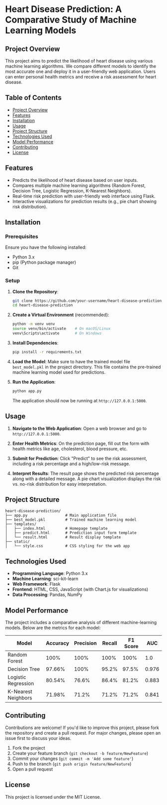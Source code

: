 # Heart Disease Prediction: A Comparative Study of Machine Learning Models

## Project Overview

This project aims to predict the likelihood of heart disease using various machine learning algorithms. We compare different models to identify the most accurate one and deploy it in a user-friendly web application. Users can enter personal health metrics and receive a risk assessment for heart disease.

## Table of Contents
- [Project Overview](#project-overview)
- [Features](#features)
- [Installation](#installation)
- [Usage](#usage)
- [Project Structure](#project-structure)
- [Technologies Used](#technologies-used)
- [Model Performance](#model-performance)
- [Contributing](#contributing)
- [License](#license)

## Features
- Predicts the likelihood of heart disease based on user inputs.
- Compares multiple machine learning algorithms (Random Forest, Decision Tree, Logistic Regression, K-Nearest Neighbors).
- Real-time risk prediction with user-friendly web interface using Flask.
- Interactive visualizations for prediction results (e.g., pie chart showing risk distribution).

## Installation

### Prerequisites
Ensure you have the following installed:
- Python 3.x
- pip (Python package manager)
- Git

### Setup
1. **Clone the Repository**:
   ```bash
   git clone https://github.com/your-username/heart-disease-prediction.git
   cd heart-disease-prediction
   ```

2. **Create a Virtual Environment** (recommended):
   ```bash
   python -m venv venv
   source venv/bin/activate    # On macOS/Linux
   venv\Scripts\activate       # On Windows
   ```

3. **Install Dependencies**:
   ```bash
   pip install -r requirements.txt
   ```

4. **Load the Model**:
   Make sure to have the trained model file `best_model.pkl` in the project directory. This file contains the pre-trained machine learning model used for predictions.

5. **Run the Application**:
   ```bash
   python app.py
   ```
   The application should now be running at `http://127.0.0.1:5000`.

## Usage

1. **Navigate to the Web Application**:
   Open a web browser and go to `http://127.0.0.1:5000`.

2. **Enter Health Metrics**:
   On the prediction page, fill out the form with health metrics like age, cholesterol, blood pressure, etc.

3. **Submit for Prediction**:
   Click "Predict" to see the risk assessment, including a risk percentage and a high/low-risk message.

4. **Interpret Results**:
   The result page shows the predicted risk percentage along with a detailed message. A pie chart visualization displays the risk vs. no-risk distribution for easy interpretation.

## Project Structure

```plaintext
heart-disease-prediction/
├── app.py                 # Main application file
├── best_model.pkl         # Trained machine learning model
├── templates/
│   ├── index.html         # Homepage template
│   ├── predict.html       # Prediction input form template
│   └── result.html        # Result display template
├── static/
│   └── style.css          # CSS styling for the web app

```

## Technologies Used
- **Programming Language**: Python 3.x
- **Machine Learning**: sci-kit-learn
- **Web Framework**: Flask
- **Frontend**: HTML, CSS, JavaScript (with Chart.js for visualizations)
- **Data Processing**: Pandas, NumPy

## Model Performance
The project includes a comparative analysis of different machine-learning models. Below are the metrics for each model:

| Model                | Accuracy | Precision | Recall | F1 Score | AUC  |
|----------------------|----------|-----------|--------|----------|------|
| Random Forest        | 100%     | 100%      | 100%   | 100%     | 1.0  |
| Decision Tree        | 97.66%   | 100%      | 95.2%  | 97.5%    | 0.976|
| Logistic Regression  | 80.54%   | 76.6%     | 86.4%  | 81.2%    | 0.883|
| K-Nearest Neighbors  | 71.98%   | 71.2%     | 71.2%  | 71.2%    | 0.841|

## Contributing
Contributions are welcome! If you'd like to improve this project, please fork the repository and create a pull request. For major changes, please open an issue first to discuss your ideas.

1. Fork the project
2. Create your feature branch (`git checkout -b feature/NewFeature`)
3. Commit your changes (`git commit -m 'Add some feature'`)
4. Push to the branch (`git push origin feature/NewFeature`)
5. Open a pull request

## License
This project is licensed under the MIT License.
